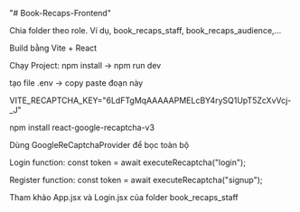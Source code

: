 "# Book-Recaps-Frontend" 

Chia folder theo role.
Ví dụ, book_recaps_staff, book_recaps_audience,...

Build bằng Vite + React

Chạy Project: npm install -> npm run dev

tạo file .env -> copy paste đoạn này

VITE_RECAPTCHA_KEY="6LdFTgMqAAAAAPMELcBY4rySQ1UpT5ZcXvVcj-_J"

npm install react-google-recaptcha-v3

Dùng GoogleReCaptchaProvider để bọc toàn bộ <App />

Login function: const token = await executeRecaptcha("login");

Register function: const token = await executeRecaptcha("signup");

Tham khảo App.jsx và Login.jsx của folder book_recaps_staff 

